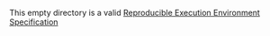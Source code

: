 This empty directory is a valid [Reproducible Execution Environment Specification](https://repo2docker.readthedocs.io/en/latest/specification.html)
